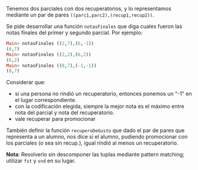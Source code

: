 Tenemos dos parciales con dos recuperatorios, y lo representamos mediante un par de pares `((parc1,parc2),(recup1,recup2))`.

Se pide desarrollar una función `notasFinales` que diga cuales fueron las notas finales del primer y segundo parcial. Por ejemplo:


```haskell
Main> notasFinales ((2,7),(6,-1))
(6,7)
Main> notasFinales ((2,2),(6,2))
(6,2)
Main> notasFinales ((8,7),(-1,-1))
(8,7)
```

Considerar que:

* si una persona no rindió un recuperatorio, entonces ponemos un "-1" en el lugar correspondiente.
* con la codificación elegida, siempre la mejor nota es el máximo entre nota del parcial y nota del recuperatorio.
* vale recuperar para promocionar

También definir la función `recuperoDeGusto` que dado el par de pares que representa a un alumno, nos dice si el alumno, pudiendo promocionar con los parciales (o sea sin recup.), igual rindió al menos un recuperatorio.

**Nota**: Resolverlo sin descomponer las tuplas mediante pattern matching; utilizar `fst` y `snd` en su lugar.
